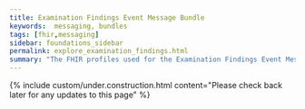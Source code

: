 ```yaml
---
title: Examination Findings Event Message Bundle
keywords:  messaging, bundles
tags: [fhir,messaging]
sidebar: foundations_sidebar
permalink: explore_examination_findings.html
summary: "The FHIR profiles used for the Examination Findings Event Message Bundle"
---
```

{% include custom/under.construction.html content="Please check back later for any updates to this page" %}